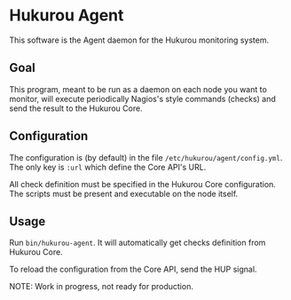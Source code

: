 Hukurou Agent
=============

This software is the Agent daemon for the Hukurou monitoring system.

Goal
----

This program, meant to be run as a daemon on each node you want to monitor, will execute periodically Nagios's style commands (checks) and send the result to the Hukurou Core.

Configuration
-------------

The configuration is (by default) in the file ```/etc/hukurou/agent/config.yml```. The only key is ```:url``` which define the Core API's URL.

All check definition must be specified in the Hukurou Core configuration. The scripts must be present and executable on the node itself.

Usage
-----

Run ```bin/hukurou-agent```.
It will automatically get checks definition from Hukurou Core.

To reload the configuration from the Core API, send the HUP signal.


NOTE: Work in progress, not ready for production.
